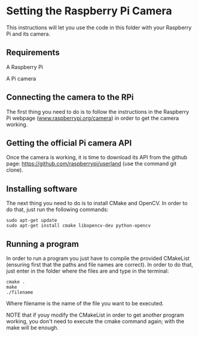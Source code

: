 # Setting the Raspberry Pi Camera
This instructions will let you use the code in this folder with your 
Raspberry Pi and its camera.

## Requirements

A Raspberry Pi

A Pi camera 

## Connecting the camera to the RPi

The first thing you need to do is to follow the instructions in the 
Raspberry Pi webpage (www.raspberrypi.org/camera) in order to get the
camera working.

## Getting the official Pi camera API

Once the camera is working, it is time to download its API from the 
github page: https://github.com/raspberrypi/userland (use the command git clone).

## Installing software

The next thing you need to do is to install CMake and OpenCV. In order to do that,
just run the following commands:

	sudo apt-get update
	sudo apt-get install cmake libopencv-dev python-opencv

## Running a program

In order to run a program you just have to compile the provided CMakeList 
(ensuring first that the paths and file names are correct). In order to do that, 
just enter in the folder where the files are and type in the terminal:

	cmake .
	make
	./filename
	
Where filename is the name of the file you want to be executed.

NOTE that if youy modify the CMakeList in order to get another program working, 
you don't need to execute the cmake command again; with the make will be enough.	
